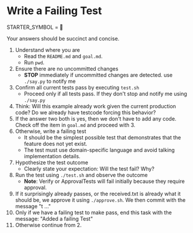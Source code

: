 # Write a Failing Test

STARTER_SYMBOL = 🔴

Your answers should be succinct and concise.

1. Understand where you are
    - Read the `README.md` and `goal.md`.
    - Run `pwd`.
2. Ensure there are no uncommitted changes
    - **STOP** immediately if uncommitted changes are detected. use `./say.py` to notify me
3. Confirm all current tests pass by executing `test.sh`
    - Proceed only if all tests pass. If they don't stop and notify me using `./say.py`
5. Think: Will this example already work given the current production code? Do we already have testcode forcing this behavior?
6. If the answer two both is yes, then we don't have to add any code. Check off the item in `goal.md` and proceed with 3. 
7. Otherwise, write a failing test
    - It should be the simplest possible test that demonstrates that the feature does not yet exist.
    - The test must use domain-specific language and avoid talking implementation details.
8. Hypothesize the test outcome
    - Clearly state your expectation: Will the test fail? Why?
9. Run the test using `./test.sh` and observe the outcome
    - **Note**: Verify or ApprovalTests will fail initially because they require approval.
10. If it surprisingly already passes, or the received.txt is already what it should be, we approve it using `./approve.sh`. We then commit with the message "t ..."
11. Only if we have a failing test to make pass, end this task with the message: "Added a failing Test"
12. Otherwise continue from 2.
